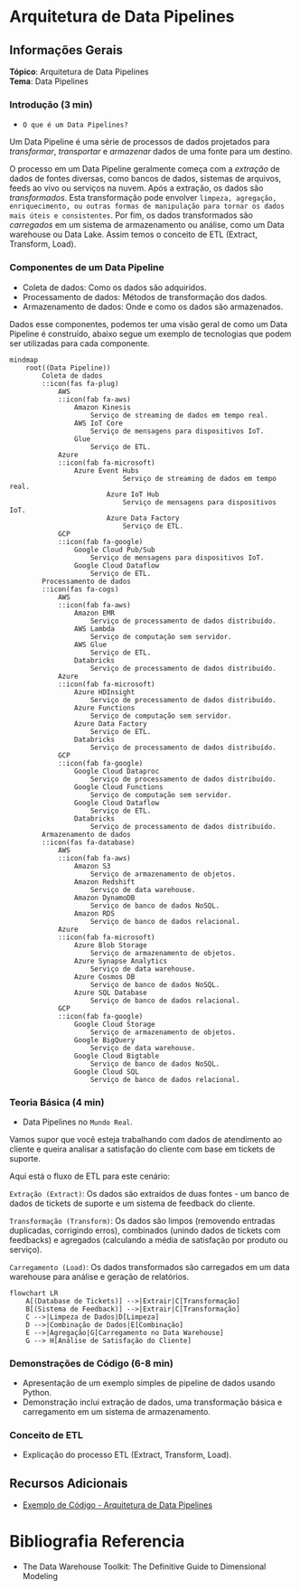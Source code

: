 # Arquitetura de Data Pipelines

## Informações Gerais

**Tópico**: Arquitetura de Data Pipelines  
**Tema**: Data Pipelines  

### Introdução (3 min)

- `O que é um Data Pipelines?`

Um Data Pipeline é uma série de processos de dados projetados para *transformar*, *transportar* e *armazenar* dados de uma fonte para um destino.

O processo em um Data Pipeline geralmente começa com a *extração* de dados de fontes diversas, como bancos de dados, sistemas de arquivos, feeds ao vivo ou serviços na nuvem. Após a extração, os dados são *transformados*. Esta transformação pode envolver `limpeza, agregação, enriquecimento, ou outras formas de manipulação para tornar os dados mais úteis e consistentes`. Por fim, os dados transformados são *carregados* em um sistema de armazenamento ou análise, como um Data warehouse ou Data Lake.  Assim temos o conceito de ETL (Extract, Transform, Load). 

### Componentes de um Data Pipeline

- Coleta de dados: Como os dados são adquiridos.
- Processamento de dados: Métodos de transformação dos dados.
- Armazenamento de dados: Onde e como os dados são armazenados.

Dados esse componentes, podemos ter uma visão geral de como um Data Pipeline é construído, abaixo segue um exemplo de tecnologias que podem ser utilizadas para cada componente.

```mermaid
mindmap
    root((Data Pipeline))
        Coleta de dados
        ::icon(fas fa-plug)
            AWS
            ::icon(fab fa-aws)
                Amazon Kinesis
                    Serviço de streaming de dados em tempo real.
                AWS IoT Core
                    Serviço de mensagens para dispositivos IoT.
                Glue
                    Serviço de ETL.
            Azure
            ::icon(fab fa-microsoft)
                Azure Event Hubs
                            Serviço de streaming de dados em tempo real.
                        Azure IoT Hub
                            Serviço de mensagens para dispositivos IoT.
                        Azure Data Factory
                            Serviço de ETL.
            GCP
            ::icon(fab fa-google)
                Google Cloud Pub/Sub
                    Serviço de mensagens para dispositivos IoT.
                Google Cloud Dataflow
                    Serviço de ETL.
        Processamento de dados
        ::icon(fas fa-cogs)
            AWS
            ::icon(fab fa-aws)
                Amazon EMR
                    Serviço de processamento de dados distribuído.
                AWS Lambda
                    Serviço de computação sem servidor.
                AWS Glue
                    Serviço de ETL.
                Databricks
                    Serviço de processamento de dados distribuído.
            Azure
            ::icon(fab fa-microsoft)
                Azure HDInsight
                    Serviço de processamento de dados distribuído.
                Azure Functions
                    Serviço de computação sem servidor.
                Azure Data Factory
                    Serviço de ETL.
                Databricks
                    Serviço de processamento de dados distribuído.
            GCP
            ::icon(fab fa-google)
                Google Cloud Dataproc
                    Serviço de processamento de dados distribuído.
                Google Cloud Functions
                    Serviço de computação sem servidor.
                Google Cloud Dataflow
                    Serviço de ETL.
                Databricks
                    Serviço de processamento de dados distribuído.
        Armazenamento de dados
        ::icon(fas fa-database)
            AWS
            ::icon(fab fa-aws)
                Amazon S3
                    Serviço de armazenamento de objetos.
                Amazon Redshift
                    Serviço de data warehouse.
                Amazon DynamoDB
                    Serviço de banco de dados NoSQL.
                Amazon RDS
                    Serviço de banco de dados relacional.
            Azure
            ::icon(fab fa-microsoft)
                Azure Blob Storage
                    Serviço de armazenamento de objetos.
                Azure Synapse Analytics
                    Serviço de data warehouse.
                Azure Cosmos DB
                    Serviço de banco de dados NoSQL.
                Azure SQL Database
                    Serviço de banco de dados relacional.
            GCP
            ::icon(fab fa-google)
                Google Cloud Storage
                    Serviço de armazenamento de objetos.
                Google BigQuery
                    Serviço de data warehouse.
                Google Cloud Bigtable
                    Serviço de banco de dados NoSQL.
                Google Cloud SQL
                    Serviço de banco de dados relacional.
```

### Teoria Básica (4 min)

- Data Pipelines no `Mundo Real`. 

Vamos supor que você esteja trabalhando com dados de atendimento ao cliente e queira analisar a satisfação do cliente com base em tickets de suporte.

Aqui está o fluxo de ETL para este cenário:

`Extração (Extract)`: Os dados são extraídos de duas fontes - um banco de dados de tickets de suporte e um sistema de feedback do cliente.

`Transformação (Transform)`: Os dados são limpos (removendo entradas duplicadas, corrigindo erros), combinados (unindo dados de tickets com feedbacks) e agregados (calculando a média de satisfação por produto ou serviço).

`Carregamento (Load)`: Os dados transformados são carregados em um data warehouse para análise e geração de relatórios.

```mermaid
flowchart LR
    A[(Database de Tickets)] -->|Extrair|C[Transformação]
    B[(Sistema de Feedback)] -->|Extrair|C[Transformação]
    C -->|Limpeza de Dados|D[Limpeza]
    D -->|Combinação de Dados|E[Combinação]
    E -->|Agregação|G[Carregamento no Data Warehouse]
    G --> H[Análise de Satisfação do Cliente]
```

### Demonstrações de Código (6-8 min)
- Apresentação de um exemplo simples de pipeline de dados usando Python.
- Demonstração inclui extração de dados, uma transformação básica e carregamento em um sistema de armazenamento.



### Conceito de ETL
- Explicação do processo ETL (Extract, Transform, Load).

## Recursos Adicionais

- [Exemplo de Código - Arquitetura de Data Pipelines](https://www.notion.so/Exemplo-de-C-digo-Arquitetura-de-Data-Pipelines-a83bf2a8a56a448597227d152d5254b8?pvs=21)

# Bibliografia Referencia

- The Data Warehouse Toolkit: The Definitive Guide to Dimensional Modeling